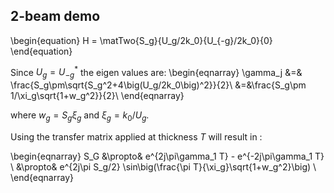## 2-beam demo

\begin{equation}
  H = \matTwo{S_g}{U_g/2k_0}{U_{-g}/2k_0}{0}
\end{equation}

Since $U_g=U_{-g}^{*}$ the eigen values are:
\begin{eqnarray}
  \gamma_j &=& \frac{S_g\pm\sqrt{S_g^2+4\big(U_g/2k_0\big)^2}}{2}\\
            &=&\frac{S_g\pm 1/\xi_g\sqrt{1+w_g^2}}{2}\\
\end{eqnarray}

where $w_g = S_g\xi_g$ and $\xi_g=k_0/U_g$.

Using the transfer matrix applied at thickness $T$ will result in :

\begin{eqnarray}
  S_G  &\propto& e^{2j\pi\gamma_1 T} - e^{-2j\pi\gamma_1 T} \\
       &\propto& e^{2j\pi S_g/2} \sin\big(\frac{\pi T}{\xi_g}\sqrt{1+w_g^2}\big) \\
\end{eqnarray}
